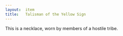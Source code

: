 ```yaml
---
layout:  item
title:   Talisman of the Yellow Sign
---
```


This is a necklace, worn by members of a hostile tribe.


